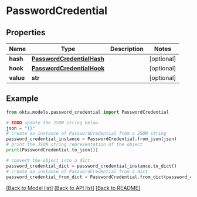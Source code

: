 # PasswordCredential


## Properties

Name | Type | Description | Notes
------------ | ------------- | ------------- | -------------
**hash** | [**PasswordCredentialHash**](PasswordCredentialHash.md) |  | [optional] 
**hook** | [**PasswordCredentialHook**](PasswordCredentialHook.md) |  | [optional] 
**value** | **str** |  | [optional] 

## Example

```python
from okta.models.password_credential import PasswordCredential

# TODO update the JSON string below
json = "{}"
# create an instance of PasswordCredential from a JSON string
password_credential_instance = PasswordCredential.from_json(json)
# print the JSON string representation of the object
print(PasswordCredential.to_json())

# convert the object into a dict
password_credential_dict = password_credential_instance.to_dict()
# create an instance of PasswordCredential from a dict
password_credential_from_dict = PasswordCredential.from_dict(password_credential_dict)
```
[[Back to Model list]](../README.md#documentation-for-models) [[Back to API list]](../README.md#documentation-for-api-endpoints) [[Back to README]](../README.md)


